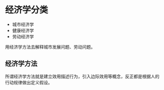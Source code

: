 # 经济学分类

* 城市经济学
* 健康经济学
* 劳动经济学

用经济学方法去解释城市发展问题、劳动问题。

## 经济学方法

所谓经济学方法就是建立效用描述行为，引入边际效用等概念，反正都是根据人的行动规律做出定义假设。

